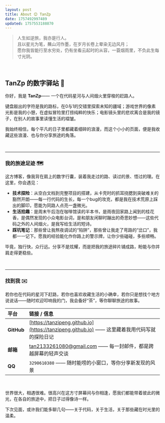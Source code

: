 ```yaml
---
layout: post 
title: About 😊 TanZp
date: 1757492997489
updated: 1757553188870
---
```


> 人生如逆旅，我亦是行人。  
> 且以星光为笔，蘸山河作墨，在岁月长卷上晕染无边风月；  
> 愿你我皆能行至水穷处，仍有坐看云起时的从容，一蓑烟雨里，不负此生每寸光阴。


<br>

## **TanZp** 的数字驿站 👋

你好，我是 **TanZp**—— 一个在代码星河与人间烟火里穿梭的赶路人。

键盘敲出的字符是我的路标，在0与1的交错里探索未知的疆域；游戏世界的像素光影是我的小憩，在虚拟冒险里打捞纯粹的快乐；电影镜头里的悲欢离合是我的镜子，在别人的故事里读懂生活的褶皱。

我始终相信，每个平凡的日子里都藏着细碎的浪漫，而这个小小的页面，便是我收藏这些浪漫、也与你分享旅途的角落。


<br>

---

### 我的旅途足迹 🗺️

这方博客，像我背在肩上的数字行囊，装着我走过的路、读过的景、悟过的理。在这里，你会遇见：

* **技术探险**：从空白文档到完整项目的搭建，从卡壳时的抓耳挠腮到突破难关的豁然开朗——每一行代码的生长，每一个bug的攻克，都是我在技术荒原上踩出的脚印，愿能为同路人点亮一盏微光。
* **生活拾趣**：是周末午后泡在咖啡馆读的半本书，是雨夜回家路上闻到的桂花香，是偶然发现的小众电影台词，是和朋友闲聊时蹦出的奇思妙想——这些代码之外的人间烟火，是我写给生活的短诗。
* **踩坑笔记**：那些曾让我熬夜调试的“陷阱”，那些曾让我走了弯路的“岔口”，我都一一记下。愿我的经验能化作你路上的警示牌，让你少些磕碰，多些顺畅。

毕竟，独行快，众行远。分享不是炫耀，而是把我的旅途碎片铺成路，盼能与你并肩走得更稳些。


<br>

---

### 找到我 ✉️

若你也在代码的星河下赶路，若你也喜欢收藏生活的小确幸，若你只是想找个地方说说话——随时欢迎叩响我的门，我会备好“茶”，等你聊聊旅途的故事。

| 平台 | 链接 / 信息 |
| :--- | :--- |
| **GitHub** | [https://tanzipeng.github.io](https://tanzipeng.github.io) —— 这里藏着我用代码写就的探险日记 |
| **邮箱** | [tan2133261080@gmail.com](mailto:tan2133261080@gmail.com) —— 每一封邮件，都是跨越屏幕的轻声交谈 |
| **QQ** | `3290610380` —— 随时能唠的小窗口，等你分享新发现的风景 |


<br>

世界很大，相遇很难。很高兴在这方寸屏幕间与你相逢，愿我们都能带着彼此的微光，在各自的旅途中，把日子过得像诗一样。

下次见面，或许我们能多聊几句——关于代码，关于生活，关于那些藏在时光里的温柔。